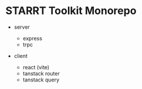 # STARRT Toolkit Monorepo

- server
  - express
  - trpc

- client
  - react (vite)
  - tanstack router
  - tanstack query
